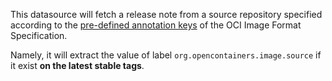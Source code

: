 This datasource will fetch a release note from a source repository specified according to the [pre-defined annotation keys](https://github.com/opencontainers/image-spec/blob/main/annotations.md) of the OCI Image Format Specification.

Namely, it will extract the value of label `org.opencontainers.image.source` if it exist **on the latest stable tags**.
